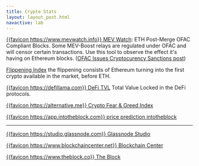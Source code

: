```yaml
---
title: Crypto Stats
layout: layout_post.html
navactive: lab
---
```


[{{favicon https://www.mevwatch.info}} MEV Watch](https://www.mevwatch.info/): ETH Post-Merge OFAC Compliant Blocks. Some MEV-Boost relays are regulated under OFAC and will censor certain transactions. Use this tool to observe the effect it's having on Ethereum blocks. ([OFAC Issues Cryptocurency Sanctions post](https://www.visualcompliance.com/blog/?p=2304))

[Flippening Index](https://www.blockchaincenter.net/en/flippening) the flippening consists of Ethereum turning into the first crypto available in the market, before ETH. 

[{{favicon https://defillama.com}} DeFi TVL](https://defillama.com) Total Value Locked in the DeFi protocols.

[{{favicon https://alternative.me}} Crypto Fear & Greed Index](https://alternative.me/crypto)

[{{favicon https://app.intotheblock.com}} price prediction intotheblock](https://app.intotheblock.com/)

---

[{{favicon https://studio.glassnode.com}} Glassnode Studio](https://studio.glassnode.com/)

[{{favicon https://www.blockchaincenter.net}} Blockchain Center](https://www.blockchaincenter.net/tools)

[{{favicon https://www.theblock.co}} The Block](https://www.theblock.co/data/crypto-markets/spot)
